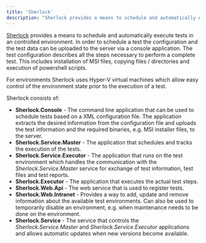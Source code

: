 ```yaml
---
title: 'Sherlock'
description: "Sherlock provides a means to schedule and automatically execute tests in an controlled environment."
---
```


[Sherlock](https://github.com/pvandervelde/Sherlock) provides a means to schedule and automatically execute tests in an controlled environment. In order to schedule a test the configuration and the 
test data can be uploaded to the server via a console application. The test configuration describes all the steps necessary to perform a complete test. This includes installation of MSI files, copying 
files / directories and execution of powershell scripts. 

For environments Sherlock uses Hyper-V virtual machines which allow easy control of the environment state prior to the execution of a test.

Sherlock consists of: 

* __Sherlock.Console__ - The command line application that can be used to schedule tests based on a XML configuration file. The application extracts the desired information from the configuration file and uploads the test information and the required binaries, e.g. MSI installer files, to the server.
* __Sherlock.Service.Master__ - The application that schedules and tracks the execution of the tests.
* __Sherlock.Service.Executor__ - The application that runs on the test environment which handles the communication with the _Sherlock.Service.Master_ service for exchange of test information, test files and test reports.
* __Sherlock.Executor__ - The application that executes the actual test steps.
* __Sherlock.Web.Api__ - The web service that is used to register tests. 
* __Sherlock.Web.Intranet__ - Provides a way to add, update and remove information about the available test environments. Can also be used to temporarily disable an environment, e.g. when maintenance needs to be done on the environment.
* __Sherlock.Service__ - The service that controls the _Sherlock.Service.Master_ and _Sherlock.Service.Executor_ applications and allows automatic updates when new versions become available.
